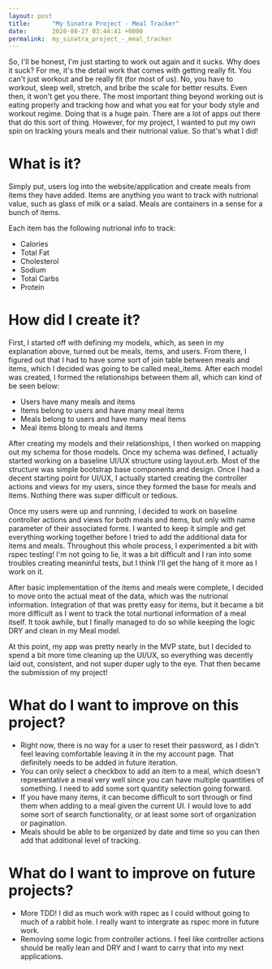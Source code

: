 ```yaml
---
layout: post
title:      "My Sinatra Project - Meal Tracker"
date:       2020-08-27 03:44:41 +0000
permalink:  my_sinatra_project_-_meal_tracker
---
```



So, I'll be honest, I'm just starting to work out again and it sucks. Why does it suck? For me, it's the detail work that comes with getting really fit. You can't just workout and be really fit (for most of us). No, you have to workout, sleep well, stretch, and bribe the scale for better results. Even then, it won't get you there. The most important thing beyond working out is eating properly and tracking how and what you eat for your body style and workout regime. Doing that is a huge pain. There are a lot of apps out there that do this sort of thing. However, for my project, I wanted to put my own spin on tracking yours meals and their nutrional value. So that's what I did!

# What is it?
Simply put, users log into the website/application and create meals from items they have added. Items are anything you want to track with nutrional value, such as glass of milk or a salad. Meals are containers in a sense for a bunch of items. 

Each item has the following nutrional info to track:

* Calories
* Total Fat
* Cholesterol
* Sodium
* Total Carbs
* Protein

# How did I create it?
First, I started off with defining my models, which, as seen in my explanation above, turned out be meals, items, and users. From there, I figured out that I had to have some sort of join table between meals and items, which I decided was going to be called meal_items. After each model was created, I formed the relationships between them all, which can kind of be seen below:

* Users have many meals and items
* Items belong to users and have many meal items
* Meals belong to users and have many meal items
* Meal items blong to meals and items

After creating my models and their relationships, I then worked on mapping out my schema for those models. Once my schema was defined, I actually started working on a baseline UI/UX structure using layout.erb. Most of the structure was simple bootstrap base components and design. Once I had a decent starting point for UI/UX, I actually started creating the controller actions and views for my users, since they formed the base for meals and items. Nothing there was super difficult or tedious.

Once my users were up and runnning, I decided to work on baseline controller actions and views for both meals and items, but only with name parameter of their associated forms. I wanted to keep it simple and get everything working together before I tried to add the additional data for items and meals. Throughout this whole process, I experimented a bit with rspec testing! I'm not going to lie, it was a bit difficult and I ran into some troubles creating meaninful tests, but I think I'll get the hang of it more as I work on it.

After basic implementation of the items and meals were complete, I decided to move onto the actual meat of the data, which was the nutrional information. Integration of that was pretty easy for items, but it became a bit more difficult as I went to track the total nurtional information of a meal itself. It took awhile, but I finally managed to do so while keeping the logic DRY and clean in my Meal model. 

At this point, my app was pretty nearly in the MVP state, but I decided to spend a bit more time cleaning up the UI/UX, so everything was decently laid out, consistent, and not super duper ugly to the eye. That then became the submission of my project!
# What do I want to improve on this project?
* Right now, there is no way for a user to reset their password, as I didn't feel leaving comfortable leaving it in the my account page. That definitely needs to be added in future iteration.
* You can only select a checkbox to add an item to a meal, which doesn't representative a meal very well since you can have multiple quantities of something. I need to add some sort quantity selection going forward.
* If you have many items, it can become difficult to sort through or find them when adding to a meal given the current UI. I would love to add some sort of search functionality, or at least some sort of organization or pagination.
* Meals should be able to be organized by date and time so you can then add that additional level of tracking.

# What do I want to improve on future projects?
* More TDD! I did as much work with rspec as I could without going to much of a rabbit hole. I really want to intergrate as rspec more in future work.
* Removing some logic from controller actions. I feel like controller actions should be really lean and DRY and I want to carry that into my next applications.
